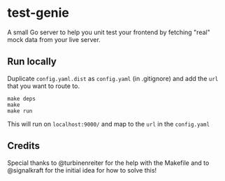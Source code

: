 # test-genie
A small Go server to help you unit test your frontend by fetching "real" mock data from your live server.

## Run locally

Duplicate `config.yaml.dist` as `config.yaml` (in .gitignore) and add the `url` that you want to route to.

```
make deps
make
make run
```

This will run on `localhost:9000/` and map to the `url` in the `config.yaml`

## Credits

Special thanks to @turbinenreiter for the help with the Makefile and to @signalkraft for the initial idea for how to solve this!
